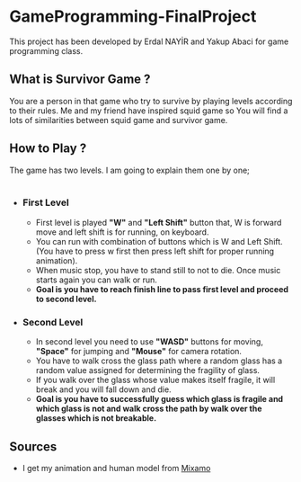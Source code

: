 # GameProgramming-FinalProject

This project has been developed by Erdal NAYİR and Yakup Abaci for game programming class. 

## What is Survivor Game ?

You are a person in that game who try to survive by playing levels according to their rules. Me and my friend have inspired squid  game so You will find a lots of similarities between squid game and survivor game.

## How to Play ?

The game has two levels. I am going to explain them one by one;
<br />
<br />
* ### First Level
  * First level is played <b>"W"</b> and <b>"Left Shift"</b> button that, W is forward move and left shift is for running, on keyboard.
  * You can run with combination of buttons which is W and Left Shift.(You have to press w first then press left shift for proper running animation).
  * When music stop, you have to stand still to not to die. Once music starts again you can walk or run. 
  * <b>Goal is you have to reach finish line to pass first level and proceed to second level.</b>

* ### Second Level 
  * In second level you need to use <b>"WASD"</b> buttons for moving, <b>"Space"</b> for jumping and <b>"Mouse"</b> for camera rotation.
  * You have to walk cross the glass path where a random glass has a random value assigned for determining the fragility of glass.
  * If you walk over the glass whose value makes itself fragile, it will break and you will fall down and die.
  * <b>Goal is you have to successfully guess which glass is fragile and which glass is not and walk cross the path by walk over the glasses which is not breakable.</b>
  
## Sources

* I get my animation and human model from [Mixamo](https://www.mixamo.com/#/)
